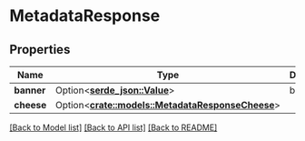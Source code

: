 # MetadataResponse

## Properties

Name | Type | Description | Notes
------------ | ------------- | ------------- | -------------
**banner** | Option<[**serde_json::Value**](.md)> | banner | [optional]
**cheese** | Option<[**crate::models::MetadataResponseCheese**](MetadataResponse_cheese.md)> |  | [optional]

[[Back to Model list]](../README.md#documentation-for-models) [[Back to API list]](../README.md#documentation-for-api-endpoints) [[Back to README]](../README.md)


